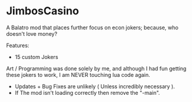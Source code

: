 # JimbosCasino
A Balatro mod that places further focus on econ jokers; because, who doesn't love money?

Features:
- 15 custom Jokers

Art / Programming was done solely by me, and although I had fun getting these jokers to work, I am NEVER touching lua code again.
- Updates + Bug Fixes are unlikely ( Unless incredibly necessary ).
- If The mod isn't loading correctly then remove the "-main".
